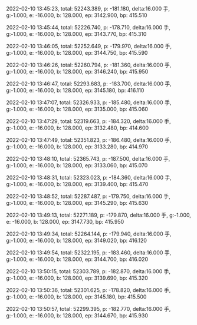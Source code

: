 2022-02-10 13:45:23, total: 52243.389, p: -181.180, delta:16.000 手, g:-1.000, e: -16.000, b: 128.000, ep: 3142.900, bp: 415.510

2022-02-10 13:45:44, total: 52226.740, p: -178.710, delta:16.000 手, g:-1.000, e: -16.000, b: 128.000, ep: 3143.770, bp: 415.310

2022-02-10 13:46:05, total: 52252.649, p: -179.970, delta:16.000 手, g:-1.000, e: -16.000, b: 128.000, ep: 3144.750, bp: 415.590

2022-02-10 13:46:26, total: 52260.794, p: -181.360, delta:16.000 手, g:-1.000, e: -16.000, b: 128.000, ep: 3146.240, bp: 415.950

2022-02-10 13:46:47, total: 52293.683, p: -183.700, delta:16.000 手, g:-1.000, e: -16.000, b: 128.000, ep: 3145.180, bp: 416.110

2022-02-10 13:47:07, total: 52326.933, p: -185.480, delta:16.000 手, g:-1.000, e: -16.000, b: 128.000, ep: 3135.000, bp: 415.060

2022-02-10 13:47:29, total: 52319.663, p: -184.320, delta:16.000 手, g:-1.000, e: -16.000, b: 128.000, ep: 3132.480, bp: 414.600

2022-02-10 13:47:49, total: 52351.823, p: -186.480, delta:16.000 手, g:-1.000, e: -16.000, b: 128.000, ep: 3133.280, bp: 414.970

2022-02-10 13:48:10, total: 52365.743, p: -187.500, delta:16.000 手, g:-1.000, e: -16.000, b: 128.000, ep: 3133.060, bp: 415.070

2022-02-10 13:48:31, total: 52323.023, p: -184.360, delta:16.000 手, g:-1.000, e: -16.000, b: 128.000, ep: 3139.400, bp: 415.470

2022-02-10 13:48:52, total: 52287.487, p: -179.750, delta:16.000 手, g:-1.000, e: -16.000, b: 128.000, ep: 3145.290, bp: 415.630

2022-02-10 13:49:13, total: 52271.189, p: -179.870, delta:16.000 手, g:-1.000, e: -16.000, b: 128.000, ep: 3147.730, bp: 415.950

2022-02-10 13:49:34, total: 52264.144, p: -179.940, delta:16.000 手, g:-1.000, e: -16.000, b: 128.000, ep: 3149.020, bp: 416.120

2022-02-10 13:49:54, total: 52322.195, p: -183.460, delta:16.000 手, g:-1.000, e: -16.000, b: 128.000, ep: 3144.700, bp: 416.020

2022-02-10 13:50:15, total: 52303.789, p: -182.870, delta:16.000 手, g:-1.000, e: -16.000, b: 128.000, ep: 3139.690, bp: 415.320

2022-02-10 13:50:36, total: 52301.625, p: -178.820, delta:16.000 手, g:-1.000, e: -16.000, b: 128.000, ep: 3145.180, bp: 415.500

2022-02-10 13:50:57, total: 52299.395, p: -182.770, delta:16.000 手, g:-1.000, e: -16.000, b: 128.000, ep: 3144.670, bp: 415.930